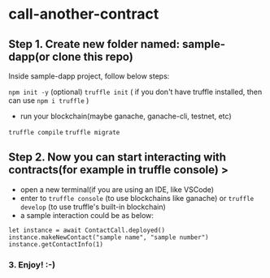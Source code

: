 # call-another-contract

## Step 1. Create new folder named: sample-dapp(or clone this repo)
Inside sample-dapp project, follow below steps:

`npm init -y` (optional)
`truffle init` ( if you don't have truffle installed, then can use `npm i truffle` )

- run your blockchain(maybe ganache, ganache-cli, testnet, etc)

`truffle compile`
`truffle migrate`

## Step 2. Now you can start interacting with contracts(for example in truffle console) >
- open a new terminal(if you are using an IDE, like VSCode)
- enter to `truffle console` (to use blockchains like ganache) or `truffle develop` (to use truffle's built-in blockchain)
- a sample interaction could be as below:

```
let instance = await ContactCall.deployed()
instance.makeNewContact("sample name", "sample number")
instance.getContactInfo(1)
```

### 3. Enjoy! :-)
